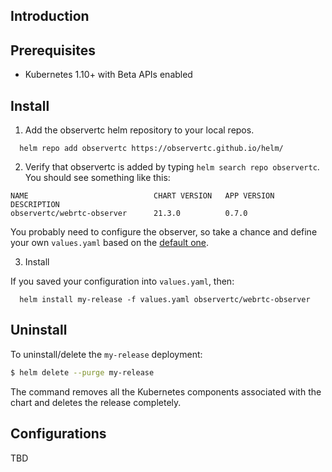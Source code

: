 ## Introduction


## Prerequisites

* Kubernetes 1.10+ with Beta APIs enabled

## Install

1. Add the observertc helm repository to your local repos.

```shell
  helm repo add observertc https://observertc.github.io/helm/
```

2. Verify that observertc is added by typing `helm search repo observertc`.
   You should see something like this:
```shell
NAME                            CHART VERSION   APP VERSION     DESCRIPTION                                       
observertc/webrtc-observer      21.3.0          0.7.0        
```

You probably need to configure the observer, so take a chance
and define your own `values.yaml` based on the [default one](https://github.com/ObserveRTC/helm/blob/main/webrtc-observer/values.yaml).

3. Install

If you saved your configuration into `values.yaml`, then:
```shell
  helm install my-release -f values.yaml observertc/webrtc-observer
```

## Uninstall

To uninstall/delete the `my-release` deployment:

```bash
$ helm delete --purge my-release
```
The command removes all the Kubernetes components associated with the chart and deletes the release completely.

## Configurations

TBD